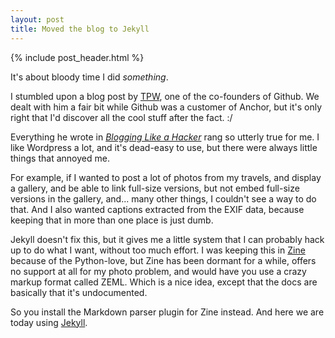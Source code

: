 ```yaml
---
layout: post
title: Moved the blog to Jekyll
---
```


{% include post_header.html %}

It's about bloody time I did *something*.

I stumbled upon a blog post by [TPW](http://tom.preston-werner.com/), one of the co-founders of Github. We dealt with him a fair bit while Github was a customer of Anchor, but it's only right that I'd discover all the cool stuff after the fact.  :/

Everything he wrote in *[Blogging Like a Hacker](http://tom.preston-werner.com/2008/11/17/blogging-like-a-hacker.html)* rang so utterly true for me. I like Wordpress a lot, and it's dead-easy to use, but there were always little things that annoyed me.

For example, if I wanted to post a lot of photos from my travels, and display a gallery, and be able to link full-size versions, but not embed full-size versions in the gallery, and... many other things, I couldn't see a way to do that. And I also wanted captions extracted from the EXIF data, because keeping that in more than one place is just dumb.

Jekyll doesn't fix this, but it gives me a little system that I can probably hack up to do what I want, without too much effort. I was keeping this in [Zine](http://zine.pocoo.org/) because of the Python-love, but Zine has been dormant for a while, offers no support at all for my photo problem, and would have you use a crazy markup format called ZEML. Which is a nice idea, except that the docs are basically that it's undocumented.

So you install the Markdown parser plugin for Zine instead. And here we are today using [Jekyll](https://github.com/mojombo/jekyll).

